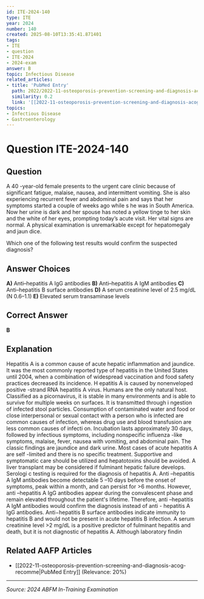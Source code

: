 ```yaml
---
id: ITE-2024-140
type: ITE
year: 2024
number: 140
created: 2025-08-10T13:35:41.871401
tags:
- ITE
- question
- ITE-2024
- 2024-exam
answer: B
topic: Infectious Disease
related_articles:
- title: 'PubMed Entry'
  path: 2022/2022-11-osteoporosis-prevention-screening-and-diagnosis-acog-recomme.md
  similarity: 0.2
  link: '[[2022-11-osteoporosis-prevention-screening-and-diagnosis-acog-recomme|PubMed Entry]]'
topics:
- Infectious Disease
- Gastroenterology
---
```


# Question ITE-2024-140

## Question
A 40 -year-old female presents to the urgent care clinic because of significant fatigue, malaise, 
nausea, and intermittent vomiting. She is also experiencing recurrent fever and abdominal pain and 
says that her symptoms started a couple of weeks ago while s he was in South America. Now her 
urine is dark and her spouse has noted a yellow tinge to her skin and the white of her eyes, prompting 
today’s acute visit. Her vital signs are normal. A physical examination is unremarkable except for hepatomegaly and jaun dice. 
 
Which one of the following test results would confirm the suspected diagnosis?

## Answer Choices
**A)** Anti–hepatitis A IgG antibodies
**B)** Anti–hepatitis A IgM antibodies
**C)** Anti–hepatitis B surface antibodies
**D)** A serum creatinine level of 2.5 mg/dL (N 0.6–1.1)
**E)** Elevated serum transaminase levels

## Correct Answer
**B**

## Explanation
Hepatitis A is a common cause of acute hepatic inflammation and jaundice. It was the most commonly reported type of hepatitis in the United States until 2004, when a combination of widespread vaccination and food safety practices decreased its incidence. H epatitis A is caused by nonenveloped positive -strand RNA hepatitis A virus. Humans are the only natural host. Classified as a picornavirus, it is stable in many environments and is able to survive for multiple weeks on surfaces. It is transmitted through i ngestion of infected stool particles. Consumption of contaminated water and food or close interpersonal or sexual contact with a person who is infected are common causes of infection, whereas drug use and blood transfusion are less common causes of infecti on. Incubation lasts approximately 30 days, followed by infectious symptoms, including nonspecific influenza -like symptoms, malaise, fever, nausea with vomiting, and abdominal pain. The classic findings are jaundice and dark urine. Most cases of acute hepatitis A are self -limited and there is no specific treatment. Supportive and symptomatic care should be utilized and hepatotoxins should be avoided. A liver transplant may be considered if fulminant hepatic failure develops. Serologi c testing is required for the diagnosis of hepatitis A. Anti –hepatitis A IgM antibodies become detectable 5 –10 days before the onset of symptoms, peak within a month, and can persist for >6 months. However, anti –hepatitis A IgG antibodies appear during the convalescent phase and remain elevated throughout the patient's lifetime. Therefore, anti –hepatitis A IgM antibodies would confirm the diagnosis instead of anti - hepatitis A IgG antibodies. Anti−hepatitis B surface antibodies indicate immunity to hepatitis B and would not be present in acute hepatitis B infection. A serum creatinine level >2 mg/dL is a positive predictor of fulminant hepatitis and death, but it is not diagnostic of hepatitis A. Although laboratory findin

## Related AAFP Articles
- [[2022-11-osteoporosis-prevention-screening-and-diagnosis-acog-recomme|PubMed Entry]] (Relevance: 20%)

---
*Source: 2024 ABFM In-Training Examination*